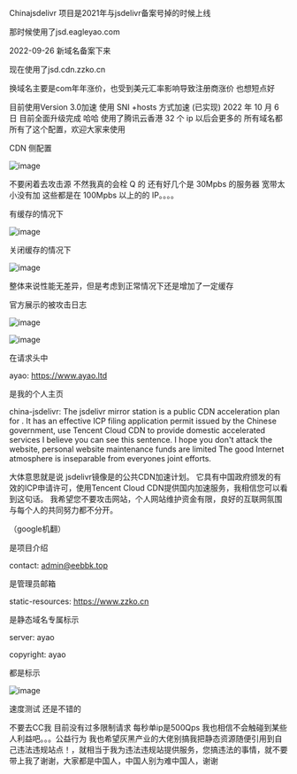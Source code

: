 Chinajsdelivr 项目是2021年与jsdelivr备案号掉的时候上线

那时候使用了jsd.eagleyao.com 

2022-09-26 新域名备案下来

现在使用了jsd.cdn.zzko.cn

换域名主要是com年年涨价，也受到美元汇率影响导致注册商涨价 也想短点好


目前使用Version 3.0加速 使用 SNI +hosts 方式加速 (已实现) 2022 年 10 月 6 日 目前全面升级完成 哈哈 使用了腾讯云香港 32 个 ip 以后会更多的 所有域名都所有了这个配置，欢迎大家来使用


CDN 侧配置

![image](https://user-images.githubusercontent.com/86733666/194452743-5af3b216-ac40-4bd5-bd56-6453814b11b6.png)

不要闲着去攻击源 不然我真的会栓 Q 的 还有好几个是 30Mpbs 的服务器 宽带太小没有加 这些都是在 100Mpbs 以上的的 IP。。。。

有缓存的情况下

![image](https://user-images.githubusercontent.com/86733666/194452812-bff30e13-ac87-4d6e-8b88-fb599a28bc11.png)

关闭缓存的情况下

![image](https://user-images.githubusercontent.com/86733666/194452840-76775bb3-e7c9-4db6-86a6-d67e98c6fa4a.png)

整体来说性能无差异，但是考虑到正常情况下还是增加了一定缓存

官方展示的被攻击日志 

![image](https://user-images.githubusercontent.com/86733666/194457040-e599e47d-acbf-454f-b405-e12304e762d2.png)


![image](https://user-images.githubusercontent.com/86733666/194452924-1334eb1f-f468-4b89-aa76-97bf8900fc33.png)

在请求头中

ayao: https://www.ayao.ltd

是我的个人主页

china-jsdelivr: The jsdelivr mirror station is a public CDN acceleration plan for . It has an effective ICP filing application permit issued by the Chinese government, use Tencent Cloud CDN to provide domestic accelerated services  I believe you can see this sentence. I hope you don't attack the website, personal website maintenance funds are limited The good Internet atmosphere is inseparable from everyones joint efforts.

大体意思就是说
jsdelivr镜像是的公共CDN加速计划。 它具有中国政府颁发的有效的ICP申请许可，使用Tencent Cloud CDN提供国内加速服务，我相信您可以看到这句话。 我希望您不要攻击网站，个人网站维护资金有限，良好的互联网氛围与每个人的共同努力都不分开。

（google机翻）




是项目介绍

contact: admin@eebbk.top

是管理员邮箱

static-resources: https://www.zzko.cn

是静态域名专属标示

server: ayao

copyright: ayao

都是标示

![image](https://user-images.githubusercontent.com/86733666/194453609-37f68ed7-2347-4078-b951-f9eafe7326c5.png)

速度测试
还是不错的


不要去CC我 目前没有过多限制请求 每秒单ip是500Qps 我也相信不会触碰到某些人利益吧。。。公益行为 我也希望灰黑产业的大佬别搞我把静态资源随便引用到自己违法违规站点！，就相当于我为违法违规站提供服务，您搞违法的事情，就不要带上我了谢谢，大家都是中国人，中国人别为难中国人，谢谢


